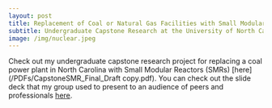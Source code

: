 ```yaml
---
layout: post
title: Replacement of Coal or Natural Gas Facilities with Small Modular Nuclear Reactors Operating by 2035
subtitle: Undergraduate Capstone Research at the University of North Carolina at Chapel Hill
image: /img/nuclear.jpeg
---
```


Check out my undergraduate capstone research project for replacing a coal power plant in North Carolina with Small Modular Reactors (SMRs) [here](/PDFs/CapstoneSMR_Final_Draft copy.pdf). You can check out the slide deck that my group used to present to an audience of peers and professionals [here](https://docs.google.com/presentation/d/18ZZEYZjMA4KVTaRJOqRghgbseespamUg2PtlFYH-DRY/edit?usp=sharing).

